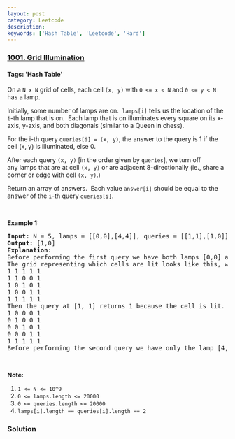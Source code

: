 ```yaml
---
layout: post
category: Leetcode
description: 
keywords: ['Hash Table', 'Leetcode', 'Hard']
---
```

### [1001. Grid Illumination](https://leetcode.com/problems/grid-illumination)

#### Tags: 'Hash Table'

<div class="content__u3I1 question-content__JfgR"><div><p>On a <code>N x N</code> grid of cells, each cell <code>(x, y)</code> with <code>0 &lt;= x &lt; N</code> and <code>0 &lt;= y &lt; N</code> has a lamp.</p>
<p>Initially, some number of lamps are on.  <code>lamps[i]</code> tells us the location of the <code>i</code>-th lamp that is on.  Each lamp that is on illuminates every square on its x-axis, y-axis, and both diagonals (similar to a Queen in chess).</p>
<p>For the i-th query <code>queries[i] = (x, y)</code>, the answer to the query is 1 if the cell (x, y) is illuminated, else 0.</p>
<p>After each query <code>(x, y)</code> [in the order given by <code>queries</code>], we turn off any lamps that are at cell <code>(x, y)</code> or are adjacent 8-directionally (ie., share a corner or edge with cell <code>(x, y)</code>.)</p>
<p>Return an array of answers.  Each value <code>answer[i]</code> should be equal to the answer of the <code>i</code>-th query <code>queries[i]</code>.</p>
<p> </p>
<p><strong>Example 1:</strong></p>
<pre><strong>Input: </strong>N = <span id="example-input-1-1">5</span>, lamps = <span id="example-input-1-2">[[0,0],[4,4]]</span>, queries = <span id="example-input-1-3">[[1,1],[1,0]]</span>
<strong>Output: </strong><span id="example-output-1">[1,0]</span>
<strong>Explanation: </strong>
Before performing the first query we have both lamps [0,0] and [4,4] on.
The grid representing which cells are lit looks like this, where [0,0] is the top left corner, and [4,4] is the bottom right corner:
1 1 1 1 1
1 1 0 0 1
1 0 1 0 1
1 0 0 1 1
1 1 1 1 1
Then the query at [1, 1] returns 1 because the cell is lit.  After this query, the lamp at [0, 0] turns off, and the grid now looks like this:
1 0 0 0 1
0 1 0 0 1
0 0 1 0 1
0 0 0 1 1
1 1 1 1 1
Before performing the second query we have only the lamp [4,4] on.  Now the query at [1,0] returns 0, because the cell is no longer lit.
</pre>
<p> </p>
<p><strong>Note:</strong></p>
<ol>
<li><code>1 &lt;= N &lt;= 10^9</code></li>
<li><code>0 &lt;= lamps.length &lt;= 20000</code></li>
<li><code>0 &lt;= queries.length &lt;= 20000</code></li>
<li><code>lamps[i].length == queries[i].length == 2</code></li>
</ol></div></div>

### Solution
